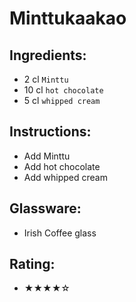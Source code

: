 # Minttukaakao

## Ingredients:
- 2 cl `Minttu`
- 10 cl `hot chocolate`
- 5 cl `whipped cream`

## Instructions:
- Add Minttu
- Add hot chocolate
- Add whipped cream

## Glassware:
- Irish Coffee glass

## Rating:
- ★★★★☆
